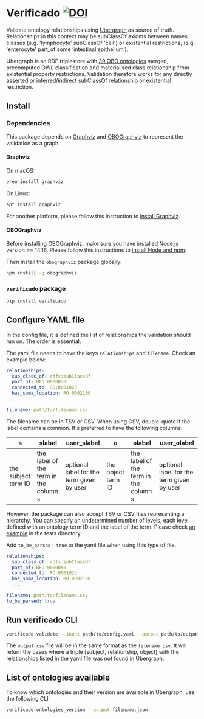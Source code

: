# Verificado [![DOI](https://zenodo.org/badge/DOI/10.5281/zenodo.10557434.svg)](https://doi.org/10.5281/zenodo.10557434)

Validate ontology relationships using [Ubergraph](https://zenodo.org/record/7249759#.ZDRuZOzML1c) as source of truth. Relationships in this context may be subClassOf axioms between names classes (e.g. 'lymphocyte' subClassOf 'cell') or existential restrictions, (e.g. 'enterocyte' part_of some ‘intestinal epithelium’).

Ubergraph is an RDF triplestore with [39 OBO ontologies](https://github.com/INCATools/ubergraph#integrated-obo-ontology-triplestore) merged, precomputed OWL classification and materialised class relationship from existential property restrictions.  Validation therefore works for any directly asserted or inferred/indirect subClassOf relationship or existential restriction.


## Install

### Dependencies

This package depends on [Graphviz](https://graphviz.org/) and [OBOGraphviz](https://www.npmjs.com/package/obographviz) to represent the validation as a graph.

#### Graphviz

On macOS:

```bash
brew install graphviz
```

On Linux:

```bash
apt install graphviz
```

For another platform, please follow this instruction to [install Graphviz](https://graphviz.org/download/).

#### OBOGraphviz

Before installing OBOGraphviz, make sure you have installed Node.js version >= 14.16. Please follow this instructions to [install Node and npm](https://docs.npmjs.com/downloading-and-installing-node-js-and-npm).

Then install the `obographviz` package globally:

```bash
npm install -g obographviz
```

### `verificado` package
```bash
pip install verificado
```

## Configure YAML file

In the config file, it is defined the list of relationships the validation should run on. The order is essential.

The yaml file needs to have the keys `relationships` and `filename`. Check an example below:

```yaml
relationships:
  sub_class_of: rdfs:subClassOf
  part_of: BFO:0000050
  connected_to: RO:0001025
  has_soma_location: RO:0002100
  ...

filename: path/to/filename.csv
```

The filename can be in TSV or CSV. When using CSV, double-quote if the label contains a common. It's preferred to have the following columns:

| s                   | slabel                                | user_slabel                               | o                  | olabel                                | user_olabel                               |
|---------------------|---------------------------------------|-------------------------------------------|--------------------|---------------------------------------|-------------------------------------------|
| the subject term ID | the label of the term in the column s | optional label for the term given by user | the object term ID | the label of the term in the column s | optional label for the term given by user |

However, the package can also accept TSV or CSV files representing a hierarchy. You can specify an undetermined number of levels, each level defined with an ontology term ID and the label of the term. Please check [an example](tests/test-generic.tsv) in the tests directory.

Add `to_be_parsed: true` to the yaml file when using this type of file.

```yaml
relationships:
  sub_class_of: rdfs:subClassOf
  part_of: BFO:0000050
  connected_to: RO:0001025
  has_soma_location: RO:0002100
  ...

filename: path/to/filename.csv
to_be_parsed: true
```

## Run verificado CLI

```bash
verificado validate --input path/to/config.yaml --output path/to/output.csv
```

The `output.csv` file will be in the same format as the `filename.csv`. It will return the cases where a triple (subject, relationship, object) with the relationships listed in the yaml file was not found in Ubergraph.

## List of ontologies available

To know which ontologies and their version are available in Ubergraph, use the following CLI:

```bash
verificado ontologies_version --output filename.json
```
